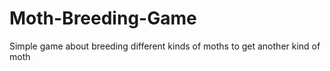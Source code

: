 # Moth-Breeding-Game
Simple game about breeding different kinds of moths to get another kind of moth
